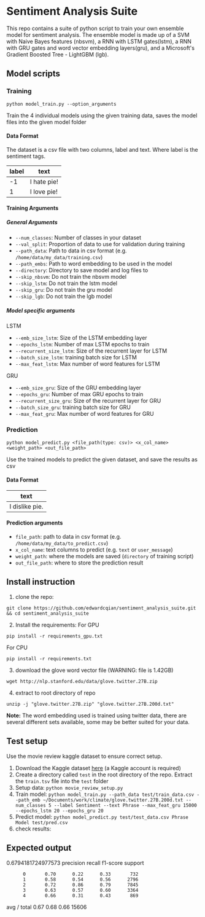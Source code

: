# Sentiment Analysis Suite
This repo contains a suite of python script to train your own ensemble model for sentiment analysis. The ensemble model is made up of a SVM with Naive Bayes features (nbsvm), a RNN with LSTM gates(lstm), a RNN with GRU gates and word vector embedding layers(gru), and a Microsoft's Gradient Boosted Tree - LightGBM (lgb).

## Model scripts
### Training
```
python model_train.py --option_arguments
```
Train the 4 individual models using the given training data, saves the model files into the given model folder
#### Data Format
The dataset is a csv file with two columns, label and text. Where label is the sentiment tags.

|label|text|
|---|---|
|-1 |I hate pie!|
|1 |I love pie!|

#### Training Arguments
##### General Arguments

- `--num_classes`: Number of classes in your dataset 
- `--val_split`: Proportion of data to use for validation during training
- `--path_data`: Path to data in csv format (e.g. `/home/data/my_data/training.csv`)
- `--path_embs`: Path to word embedding to be used in the model
- `--directory`: Directory to save model and log files to 
- `--skip_nbsvm`: Do not train the nbsvm model
- `--skip_lstm`: Do not train the lstm model
- `--skip_gru`: Do not train the gru model
- `--skip_lgb`: Do not train the lgb model

##### Model specific arguments
LSTM

- `--emb_size_lstm`: Size of the LSTM embedding layer
- `--epochs_lstm`: Number of max LSTM epochs to train
- `--recurrent_size_lstm`: Size of the recurrent layer for LSTM
- `--batch_size_lstm`: training batch size for LSTM
- `--max_feat_lstm`: Max number of word features for LSTM

GRU

- `--emb_size_gru`: Size of the GRU embedding layer
- `--epochs_gru`: Number of max GRU epochs to train
- `--recurrent_size_gru`: Size of the recurrent layer for GRU
- `--batch_size_gru`: training batch size for GRU
- `--max_feat_gru`: Max number of word features for GRU

### Prediction
```
python model_predict.py <file_path(type: csv)> <x_col_name> <weight_path> <out_file_path>
```
Use the trained models to predict the given dataset, and save the results as csv
#### Data Format
|text|
|---|
|I dislike pie.|

#### Prediction arguments
- `file_path`: path to data in csv format (e.g. `/home/data/my_data/to_predict.csv`)
- `x_col_name`: text columns to predict (e.g. `text` or `user_message`)
- `weight_path`: where the models are saved (`directory` of training script)
- `out_file_path`: where to store the prediction result

## Install instruction
1. clone the repo:
```
git clone https://github.com/edwardcqian/sentiment_analysis_suite.git && cd sentiment_analysis_suite
```
2. Install the requirements:
For GPU
```
pip install -r requirements_gpu.txt
```
For CPU
```
pip install -r requirements.txt
```
3. download the glove word vector file (WARNING: file is 1.42GB)
```
wget http://nlp.stanford.edu/data/glove.twitter.27B.zip
```
4. extract to root directory of repo
```
unzip -j "glove.twitter.27B.zip" "glove.twitter.27B.200d.txt"
```
**Note:** The word embedding used is trained using twitter data, there are several different sets available, some may be better suited for your data.
## Test setup
Use the movie review kaggle dataset to ensure correct setup.
1. Download the Kaggle dataset [here](https://www.kaggle.com/c/sentiment-analysis-on-movie-reviews/data) (a Kaggle account is required)
2. Create a directory called `test` in the root directory of the repo. Extract the `train.tsv` file into the `test` folder
3. Setup data: `python movie_review_setup.py`
4. Train model: `python model_train.py --path_data test/train_data.csv --path_emb ~/Documents/work/climate/glove.twitter.27B.200d.txt --num_classes 5 --label Sentiment --text Phrase --max_feat_gru 15000 --epochs_lstm 20 --epochs_gru 20`
5. Predict model: `python model_predict.py test/test_data.csv Phrase Model test/pred.csv`
6. check results:

## Expected output 
0.6794181724977573
             precision    recall  f1-score   support

          0       0.70      0.22      0.33       732
          1       0.58      0.54      0.56      2796
          2       0.72      0.86      0.79      7845
          3       0.63      0.57      0.60      3364
          4       0.66      0.31      0.43       869

avg / total       0.67      0.68      0.66     15606



